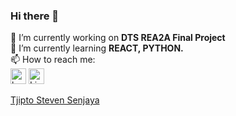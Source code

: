 ### Hi there 👋

🔭 I’m currently working on <b> DTS REA2A Final Project </b> <br/>
🌱 I’m currently learning <b>REACT, PYTHON. </b><br/>
📫 How to reach me: <br/>
<a href="https://www.hackerrank.com/tjiptostevens?hr_r=1" target="_blank">
<img src="https://hrcdn.net/fcore/assets/favicon-ddc852f75a.png" alt="hackerrank" height="25px"/></a> 
<a href="https://www.linkedin.com/in/tjiptostevens/" target="_blank">
<img src="https://static-exp1.licdn.com/sc/h/90y3av2ns08iojcadywbxioqh" alt="Linkedin" height="25px"/></a>

<div class="badge-base LI-profile-badge" data-locale="in_ID" data-size="medium" data-theme="dark" data-type="HORIZONTAL" data-vanity="tjiptostevens" data-version="v1"><a class="badge-base__link LI-simple-link" href="https://id.linkedin.com/in/tjiptostevens?trk=profile-badge">Tjipto Steven Senjaya</a></div>

<script src="https://platform.linkedin.com/badges/js/profile.js" async defer type="text/javascript"></script>
<!--
**tjiptostevens/tjiptostevens** is a ✨ _special_ ✨ repository because its `README.md` (this file) appears on your GitHub profile.

Here are some ideas to get you started:

- 🌱 I’m currently learning ...
- 👯 I’m looking to collaborate on ...
- 🤔 I’m looking for help with ...
- 💬 Ask me about ...
- 😄 Pronouns: ...
- ⚡ Fun fact: ...
-->
